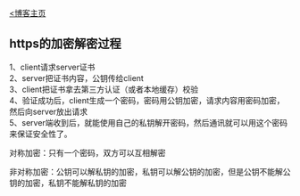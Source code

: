 [<博客主页](https://jeremieastray.github.io)  
  
## https的加密解密过程

1、client请求server证书  
2、server把证书内容，公钥传给client  
3、client把证书拿去第三方认证（或者本地缓存）校验  
4、验证成功后，client生成一个密码，密码用公钥加密，请求内容用密码加密，然后向server放出请求  
5、server端收到后，就能使用自己的私钥解开密码，然后通讯就可以用这个密码来保证安全性了。

对称加密：只有一个密码，双方可以互相解密

非对称加密：公钥可以解私钥的加密，私钥可以解公钥的加密，但是公钥不能解公钥的加密，私钥不能解私钥的加密
